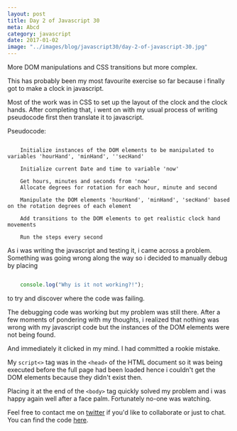 ```yaml
--- 
layout: post
title: Day 2 of Javascript 30
meta: Abcd
category: javascript
date: 2017-01-02
image: "../images/blog/javascript30/day-2-of-javascript-30.jpg"
---
```



More DOM manipulations and CSS transitions but more complex.

This has probably been my most favourite exercise so far because 
i finally got to make a clock in javascript. 
<!--more-->

Most of the work was in CSS to set up the layout of the clock and the clock hands. 
After completing that, i went on with my usual process of writing pseudocode first then translate it to javascript.

Pseudocode:

```plaintext

    Initialize instances of the DOM elements to be manipulated to variables 'hourHand', 'minHand', ''secHand'

    Initialize current Date and time to variable 'now'

    Get hours, minutes and seconds from 'now'
    Allocate degrees for rotation for each hour, minute and second 

    Manipulate the DOM elements 'hourHand', 'minHand', 'secHand' based on the rotation degrees of each element

    Add transitions to the DOM elements to get realistic clock hand movements
    
    Run the steps every second

```
As i was writing the javascript and testing it, i came across a problem.
Something was going wrong along the way so i decided to manually debug by placing 

```javascript 

    console.log("Why is it not working?!"); 

``` 
to try and discover where the code was failing. 

The debugging code was working but my problem was still there. After a few moments of pondering with my thoughts,
i realized that nothing was wrong with my javascript code but the instances of the DOM elements were not being found.

And immediately it clicked in my mind. I had committed a rookie mistake.

My ``` script<> ``` tag was in the ``` <head> ``` of the HTML document so it was being executed before the full page had been loaded hence
i couldn't get the DOM elements because they didn't exist then.

Placing it at the end of the ``` <body> ``` tag quickly solved my problem and i was happy again well after a face palm. 
Fortunately no-one was watching. <i class="em em-see_no_evil"></i>

Feel free to contact me on <a href="https://twitter.com/{{site.twitter_username}}" target="_blank" title="Twitter">twitter</a> if you'd like to collaborate or just to chat.
You can find the code <a href="https://github.com/Rayhatron/Exploring-Javascript/tree/master/02%20-%20What's%20the%20time" target="_blank" title="Github repo">here</a>.
